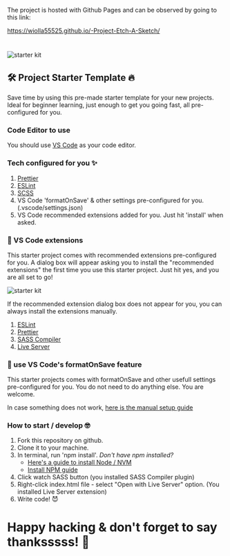 The project is hosted with Github Pages and can be observed by going to this link:

https://wiolla55525.github.io/-Project-Etch-A-Sketch/

#

![starter kit](./img/img.png)

## :hammer_and_wrench: Project Starter Template :fire:

Save time by using this pre-made starter template for your new projects. Ideal for beginner learning, just enough to get you going fast, all pre-configured for you.

### Code Editor to use

You should use [VS Code](https://code.visualstudio.com) as your code editor.

### Tech configured for you :sparkles:

1. [Prettier](https://prettier.io)
2. [ESLint](https://eslint.org)
3. [SCSS](https://sass-lang.com)
4. VS Code 'formatOnSave' & other settings pre-configured for you. (.vscode/settings.json)
5. VS Code recommended extensions added for you. Just hit 'install' when asked.

### :cop: VS Code extensions

This starter project comes with recommended extensions pre-configured for you. A dialog box will appear asking you to install the "recommended extensions" the first time you use this starter project. Just hit yes, and you are all set to go!

![starter kit](./img/settings.png)

If the recommended extension dialog box does not appear for you, you can always install the extensions manually.

1. [ESLint](https://marketplace.visualstudio.com/items?itemName=dbaeumer.vscode-eslint)
2. [Prettier](https://marketplace.visualstudio.com/items?itemName=esbenp.prettier-vscode)
3. [SASS Compiler](https://marketplace.visualstudio.com/items?itemName=glenn2223.live-sass)
4. [Live Server](https://marketplace.visualstudio.com/items?itemName=ritwickdey.LiveServer)

### :cop: use VS Code's formatOnSave feature

This starter projects comes with formatOnSave and other usefull settings pre-configured for you. You do not need to do anything else. You are welcome.

In case something does not work, [here is the manual setup guide](https://github.com/prettier/prettier-vscode)

### How to start / develop :nerd_face:

1. Fork this repository on github.
2. Clone it to your machine.
3. In terminal, run 'npm install'. _Don't have npm installed?_
   - [Here's a guide to install Node / NVM](https://github.com/nvm-sh/nvm)
   - [Install NPM guide](https://docs.npmjs.com/downloading-and-installing-node-js-and-npm)
4. Click watch SASS button (you installed SASS Compiler plugin)
5. Right-click index.html file - select "Open with Live Server" option. (You installed Live Server extension)
6. Write code! :smiling_imp:

# Happy hacking & don't forget to say thanksssss! :raising_hand:
